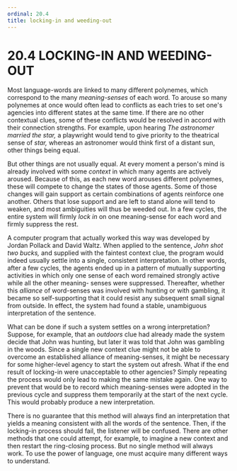 ```yaml
---
ordinal: 20.4
title: locking-in and weeding-out
---
```


# 20.4 LOCKING-IN AND WEEDING-OUT 

<p>Most language-words are linked to many different polynemes, which correspond to the many <em>meaning-senses</em> of each word. To arouse so many polynemes at once would often lead to conflicts as each tries to set one's agencies into different states at the same time. If there are no other contextual clues, some of these conflicts would be resolved in accord with their connection strengths. For example, upon hearing <em>The astronomer married the star,</em> a playwright would tend to give priority to the theatrical sense of <em>star,</em> whereas an astronomer would think first of a distant sun, other things being equal.</p>
<p>But other things are not usually equal. At every moment a person's mind is already involved with some <em>context</em> in which many agents are actively aroused. Because of this, as each new word arouses different polynemes, these will compete to change the states of those agents. Some of those changes will gain support as certain combinations of agents reinforce one another. Others that lose support and are left to stand alone will tend to weaken, and most ambiguities will thus be weeded out. In a few cycles, the entire system will firmly <em>lock in</em> on one meaning-sense for each word and firmly suppress the rest.</p>
<p>A computer program that actually worked this way was developed by Jordan Pollack and David Waltz. When applied to the sentence, <em>John shot two bucks,</em> and supplied with the faintest context clue, the program would indeed usually settle into a single, consistent interpretation. In other words, after a few cycles, the agents ended up in a pattern of mutually supporting activities in which only one sense of each word remained strongly active while all the other meaning- senses were suppressed. Thereafter, whether this <em>alliance</em> of word-senses was involved with hunting or with gambling, it became so self-supporting that it could resist any subsequent small signal from outside. In effect, the system had found a stable, unambiguous interpretation of the sentence.</p>
<p>What can be done if such a system settles on a wrong interpretation? Suppose, for example, that an <em>outdoors</em> clue had already made the system decide that John was hunting, but later it was told that John was gambling in the woods. Since a single new context clue might not be able to overcome an established alliance of meaning-senses, it might be necessary for some higher-level agency to start the system out afresh. What if the end result of locking-in were unacceptable to other agencies? Simply repeating the process would only lead to making the same mistake again. One way to prevent that would be to record which meaning-senses were adopted in the previous cycle and suppress them temporarily at the start of the next cycle. This would probably produce a new interpretation.</p>
<p>There is no guarantee that this method will always find an interpretation that yields a meaning consistent with all the words of the sentence. Then, if the locking-in process should fail, the listener will be confused. There are other methods that one could attempt, for example, to imagine a new context and then restart the ring-closing process. But no single method will always work. To use the power of language, one must acquire many different ways to understand.</p>